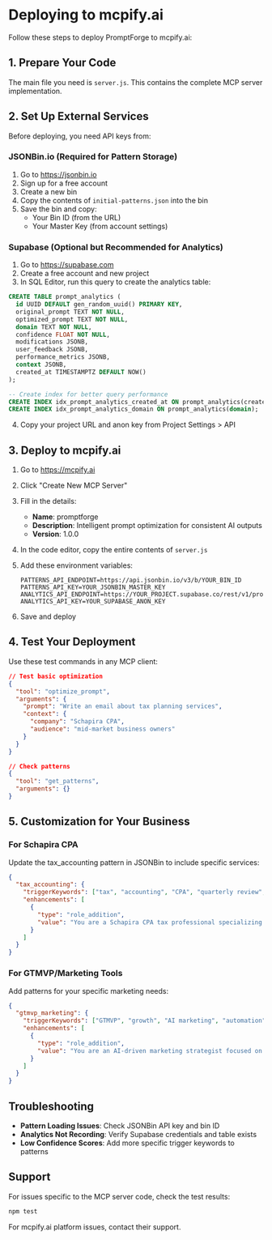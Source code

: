 # Deploying to mcpify.ai

Follow these steps to deploy PromptForge to mcpify.ai:

## 1. Prepare Your Code

The main file you need is `server.js`. This contains the complete MCP server implementation.

## 2. Set Up External Services

Before deploying, you need API keys from:

### JSONBin.io (Required for Pattern Storage)
1. Go to https://jsonbin.io
2. Sign up for a free account
3. Create a new bin
4. Copy the contents of `initial-patterns.json` into the bin
5. Save the bin and copy:
   - Your Bin ID (from the URL)
   - Your Master Key (from account settings)

### Supabase (Optional but Recommended for Analytics)
1. Go to https://supabase.com
2. Create a free account and new project
3. In SQL Editor, run this query to create the analytics table:

```sql
CREATE TABLE prompt_analytics (
  id UUID DEFAULT gen_random_uuid() PRIMARY KEY,
  original_prompt TEXT NOT NULL,
  optimized_prompt TEXT NOT NULL,
  domain TEXT NOT NULL,
  confidence FLOAT NOT NULL,
  modifications JSONB,
  user_feedback JSONB,
  performance_metrics JSONB,
  context JSONB,
  created_at TIMESTAMPTZ DEFAULT NOW()
);

-- Create index for better query performance
CREATE INDEX idx_prompt_analytics_created_at ON prompt_analytics(created_at DESC);
CREATE INDEX idx_prompt_analytics_domain ON prompt_analytics(domain);
```

4. Copy your project URL and anon key from Project Settings > API

## 3. Deploy to mcpify.ai

1. Go to https://mcpify.ai
2. Click "Create New MCP Server"
3. Fill in the details:
   - **Name**: promptforge
   - **Description**: Intelligent prompt optimization for consistent AI outputs
   - **Version**: 1.0.0

4. In the code editor, copy the entire contents of `server.js`

5. Add these environment variables:
   ```
   PATTERNS_API_ENDPOINT=https://api.jsonbin.io/v3/b/YOUR_BIN_ID
   PATTERNS_API_KEY=YOUR_JSONBIN_MASTER_KEY
   ANALYTICS_API_ENDPOINT=https://YOUR_PROJECT.supabase.co/rest/v1/prompt_analytics
   ANALYTICS_API_KEY=YOUR_SUPABASE_ANON_KEY
   ```

6. Save and deploy

## 4. Test Your Deployment

Use these test commands in any MCP client:

```json
// Test basic optimization
{
  "tool": "optimize_prompt",
  "arguments": {
    "prompt": "Write an email about tax planning services",
    "context": {
      "company": "Schapira CPA",
      "audience": "mid-market business owners"
    }
  }
}

// Check patterns
{
  "tool": "get_patterns",
  "arguments": {}
}
```

## 5. Customization for Your Business

### For Schapira CPA
Update the tax_accounting pattern in JSONBin to include specific services:

```json
{
  "tax_accounting": {
    "triggerKeywords": ["tax", "accounting", "CPA", "quarterly review", "entity selection", "cost segregation", "R&D credit"],
    "enhancements": [
      {
        "type": "role_addition",
        "value": "You are a Schapira CPA tax professional specializing in mid-market businesses, offering comprehensive tax planning, quarterly reviews, and CFO-level insights."
      }
    ]
  }
}
```

### For GTMVP/Marketing Tools
Add patterns for your specific marketing needs:

```json
{
  "gtmvp_marketing": {
    "triggerKeywords": ["GTMVP", "growth", "AI marketing", "automation"],
    "enhancements": [
      {
        "type": "role_addition",
        "value": "You are an AI-driven marketing strategist focused on growth hacking and marketing automation."
      }
    ]
  }
}
```

## Troubleshooting

- **Pattern Loading Issues**: Check JSONBin API key and bin ID
- **Analytics Not Recording**: Verify Supabase credentials and table exists
- **Low Confidence Scores**: Add more specific trigger keywords to patterns

## Support

For issues specific to the MCP server code, check the test results:
```bash
npm test
```

For mcpify.ai platform issues, contact their support.
